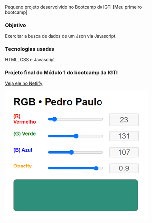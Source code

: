 Pequeno projeto desenvolvido no Bootcamp do IGTI [Meu primeiro bootcamp]

### Objetivo

Exercitar a busca de dados de um Json via Javascript.

### Tecnologias usadas

HTML, CSS e Javascript

### Projeto final do Módulo 1 do bootcamp da IGTI

<a href="https://pedropaulodf-igti-rgb.netlify.app/" target="_blank">Veja ele no Netlify</a>

<img src="img/rgb.png">
